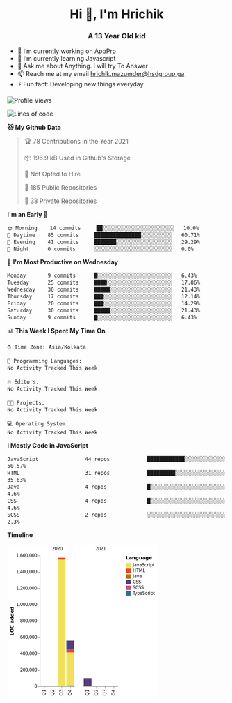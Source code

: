 <h1 align="center">Hi 👋, I'm Hrichik</h1>
<h3 align="center">A 13 Year Old kid</h3>


- 🔭 I’m currently working on [AppPro](https://apppro.in)
- 🌱 I’m currently learning Javascript
- 💬 Ask me about Anything. I will try To Answer
- 📫 Reach me at my email hrichik.mazumder@hsdgroup.ga
- ⚡ Fun fact: Developing new things everyday

<!--START_SECTION:waka-->
![Profile Views](http://img.shields.io/badge/Profile%20Views-1-blue)

![Lines of code](https://img.shields.io/badge/From%20Hello%20World%20I%27ve%20Written-2.2%20million%20lines%20of%20code-blue)

**🐱 My Github Data** 

> 🏆 78 Contributions in the Year 2021
 > 
> 📦 196.9 kB Used in Github's Storage 
 > 
> 🚫 Not Opted to Hire
 > 
> 📜 185 Public Repositories 
 > 
> 🔑 38 Private Repositories  
 > 
**I'm an Early 🐤** 

```text
🌞 Morning    14 commits     ██░░░░░░░░░░░░░░░░░░░░░░░   10.0% 
🌆 Daytime    85 commits     ███████████████░░░░░░░░░░   60.71% 
🌃 Evening    41 commits     ███████░░░░░░░░░░░░░░░░░░   29.29% 
🌙 Night      0 commits      ░░░░░░░░░░░░░░░░░░░░░░░░░   0.0%

```
📅 **I'm Most Productive on Wednesday** 

```text
Monday       9 commits      █░░░░░░░░░░░░░░░░░░░░░░░░   6.43% 
Tuesday      25 commits     ████░░░░░░░░░░░░░░░░░░░░░   17.86% 
Wednesday    30 commits     █████░░░░░░░░░░░░░░░░░░░░   21.43% 
Thursday     17 commits     ███░░░░░░░░░░░░░░░░░░░░░░   12.14% 
Friday       20 commits     ███░░░░░░░░░░░░░░░░░░░░░░   14.29% 
Saturday     30 commits     █████░░░░░░░░░░░░░░░░░░░░   21.43% 
Sunday       9 commits      █░░░░░░░░░░░░░░░░░░░░░░░░   6.43%

```


📊 **This Week I Spent My Time On** 

```text
⌚︎ Time Zone: Asia/Kolkata

💬 Programming Languages: 
No Activity Tracked This Week

🔥 Editors: 
No Activity Tracked This Week

🐱‍💻 Projects: 
No Activity Tracked This Week

💻 Operating System: 
No Activity Tracked This Week

```

**I Mostly Code in JavaScript** 

```text
JavaScript               44 repos            ████████████░░░░░░░░░░░░░   50.57% 
HTML                     31 repos            █████████░░░░░░░░░░░░░░░░   35.63% 
Java                     4 repos             █░░░░░░░░░░░░░░░░░░░░░░░░   4.6% 
CSS                      4 repos             █░░░░░░░░░░░░░░░░░░░░░░░░   4.6% 
SCSS                     2 repos             ░░░░░░░░░░░░░░░░░░░░░░░░░   2.3%

```


**Timeline**

![Chart not found](https://raw.githubusercontent.com/hrichiksite/hrichiksite/master/charts/bar_graph.png) 


<!--END_SECTION:waka-->
